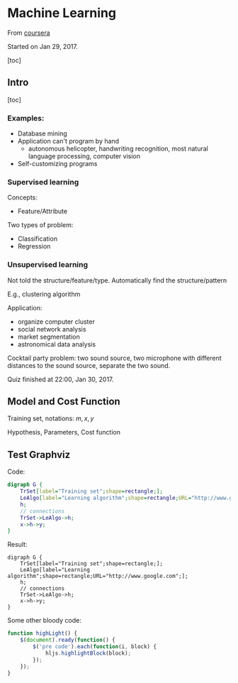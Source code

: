 # Machine Learning

From [coursera](https://www.coursera.org/learn/machine-learning)


Started on Jan 29, 2017.

[toc]

## Intro

[toc]

### Examples:
- Database mining
- Application can't program by hand
	- autonomous helicopter, handwriting recognition, most natural language processing, computer vision
- Self-customizing programs


### Supervised learning

Concepts:
- Feature/Attribute

Two types of problem:
- Classification
- Regression

### Unsupervised learning

Not told the structure/feature/type. Automatically find the structure/pattern

E.g., clustering algorithm

Application:
- organize computer cluster
- social network analysis
- market segmentation
- astronomical data analysis

Cocktail party problem: two sound source, two microphone with different distances to the sound source, separate the two sound.

Quiz finished at 22:00, Jan 30, 2017.

## Model and Cost Function

Training set, notations: $m, x, y$

Hypothesis, Parameters, Cost function

## Test Graphviz
Code:
```dot
digraph G {
	TrSet[label="Training set";shape=rectangle;];
	LeAlgo[label="Learning algorithm";shape=rectangle;URL="http://www.google.com";];
	h;
	// connections
	TrSet->LeAlgo->h;
	x->h->y;
}
```
Result:
```dot-parse
digraph G {
	TrSet[label="Training set";shape=rectangle;];
	LeAlgo[label="Learning algorithm";shape=rectangle;URL="http://www.google.com";];
	h;
	// connections
	TrSet->LeAlgo->h;
	x->h->y;
}
```
Some other bloody code:
```javascript
function highLight() {
	$(document).ready(function() {
		$('pre code').each(function(i, block) {
			hljs.highlightBlock(block);
		});
	});
}
```



